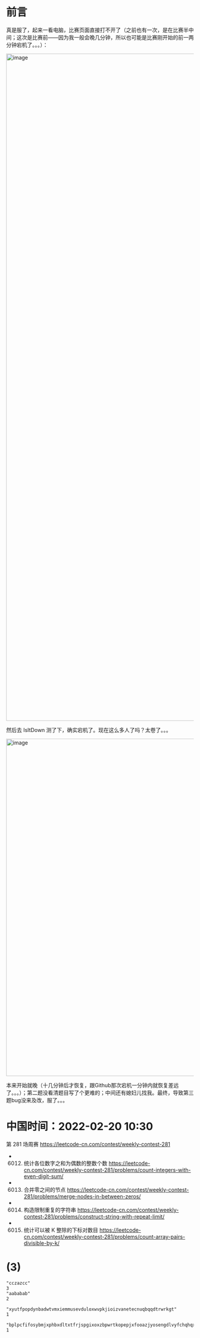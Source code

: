 
# 前言

真是服了，起来一看电脑，比赛页面直接打不开了（之前也有一次，是在比赛半中间；这次是比赛前——因为我一般会晚几分钟，所以也可能是比赛刚开始的前一两分钟宕机了。。。）：

<img width="1788" alt="image" src="https://user-images.githubusercontent.com/6740021/154828575-abfe52bc-dbd3-4830-b602-b0bbff8111f9.png">

然后去 IsItDown 测了下，确实宕机了。现在这么多人了吗？太卷了。。。

<img width="904" alt="image" src="https://user-images.githubusercontent.com/6740021/154828544-7daafe79-40f6-4e26-b6ba-20b58afed41e.png">

本来开始就晚（十几分钟后才恢复，跟Github那次宕机一分钟内就恢复差远了。。。）；第二题没看清题目写了个更难的；中间还有媳妇儿找我。最终，导致第三题bug没来及改，服了。。。

# 中国时间：2022-02-20 10:30

第 281 场周赛 https://leetcode-cn.com/contest/weekly-contest-281
- 6012. 统计各位数字之和为偶数的整数个数 https://leetcode-cn.com/contest/weekly-contest-281/problems/count-integers-with-even-digit-sum/
- 6013. 合并零之间的节点 https://leetcode-cn.com/contest/weekly-contest-281/problems/merge-nodes-in-between-zeros/
- 6014. 构造限制重复的字符串 https://leetcode-cn.com/contest/weekly-contest-281/problems/construct-string-with-repeat-limit/
- 6015. 统计可以被 K 整除的下标对数目 https://leetcode-cn.com/contest/weekly-contest-281/problems/count-array-pairs-divisible-by-k/

# (3)

```
"cczazcc"
3
"aababab"
2

"xyutfpopdynbadwtvmxiemmusevduloxwvpkjioizvanetecnuqbqqdtrwrkgt"
1

"bplpcfifosybmjxphbxdltxtfrjspgixoxzbpwrtkopepjxfooazjyosengdlvyfchqhqxznnhuuxhtbrojyhxwlsrklsryvmufoibgfyxgjw"
1
```

